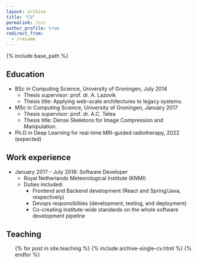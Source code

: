 ```yaml
---
layout: archive
title: "CV"
permalink: /cv/
author_profile: true
redirect_from:
  - /resume
---
```


{% include base_path %}

Education
------
* BSc in Computing Science, University of Groningen, July 2014
  * Thesis supervisor: prof. dr. A. Lazovik
  * Thesis title: Applying web-scale architectures to legacy systems. 
* MSc in Computing Science, University of Groningen, January 2017
  * Thesis supervisor: prof. dr. A.C. Telea
  * Thesis title: Dense Skeletons for Image Compression and Manipulation.
* Ph.D in Deep Learning for real-time MRI-guided radiotherapy, 2022 (expected)

Work experience
------
* January 2017 - July 2018: Software Developer
  * Royal Netherlands Meteorological Institute (KNMI)
  * Duties included: 
    * Frontend and Backend development (React and Spring/Java, respectively)
    * Devops responsiblities (development, testing, and deployment)
    * Co-creating institute-wide standards on the whole software development pipeline
  
Teaching
------
  <ul>{% for post in site.teaching %}
    {% include archive-single-cv.html %}
  {% endfor %}</ul>
  